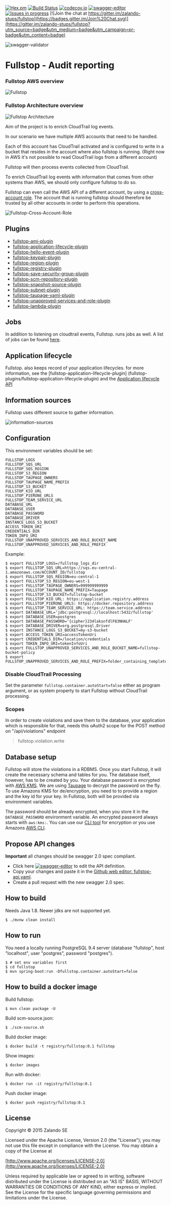 [![Hex.pm](https://img.shields.io/hexpm/l/plug.svg)](http://www.apache.org/licenses/LICENSE-2.0)
[![Build Status](https://travis-ci.org/zalando-stups/fullstop.svg?branch=master)](https://travis-ci.org/zalando-stups/fullstop)
[![codecov.io](https://codecov.io/github/zalando-stups/fullstop/coverage.svg?branch=master)](https://codecov.io/github/zalando-stups/fullstop?branch=master)
[![swagger-editor](https://img.shields.io/badge/swagger-editor-brightgreen.svg)](http://editor.swagger.io/#/?import=https://raw.githubusercontent.com/zalando-stups/fullstop/master/fullstop-api.yaml#/)
[![Issues in progress](https://badge.waffle.io/zalando-stups/fullstop.svg?label=In%20Progress&title=In%20Progress)](http://waffle.io/zalando-stups/fullstop)
[![Join the chat at https://gitter.im/zalando-stups/fullstop](https://badges.gitter.im/Join%20Chat.svg)](https://gitter.im/zalando-stups/fullstop?utm_source=badge&utm_medium=badge&utm_campaign=pr-badge&utm_content=badge)

![swagger-validator](http://online.swagger.io/validator/?url=https://raw.githubusercontent.com/zalando-stups/fullstop/master/fullstop-api.yaml)

# Fullstop - Audit reporting


### Fullstop AWS overview
![Fullstop](images/fullstop.png)
### Fullstop Architecture overview
![Fullstop Architecture](images/fullstop-architecture.png)

Aim of the project is to enrich CloudTrail log events.

In our scenario we have multiple AWS accounts that need to be handled.

Each of this account has CloudTrail activated and is configured to write
in a bucket that resides in the account where also fullstop is running.
(Right now in AWS it's not possible to read CloudTrail logs from a different account)

Fullstop will then process events collected from CloudTrail.

To enrich CloudTrail log events with information that comes
from other systems than AWS, we should only configure fullstop to do so.

Fullstop can even call the AWS API of a different account, by using a [cross-account role](http://docs.aws.amazon.com/IAM/latest/UserGuide/roles-walkthrough-crossacct.html).
The account that is running fullstop should therefore be trusted
by all other accounts in order to perform this operations.

![Fullstop-Cross-Account-Role](images/fullstop-cross-account-role.png)

## Plugins

* [fullstop-ami-plugin](fullstop-plugins/fullstop-ami-plugin)
* [fullstop-application-lifecycle-plugin](fullstop-plugins/fullstop-application-lifecycle-plugin)
* [fullstop-hello-event-plugin](fullstop-plugins/fullstop-hello-event-plugin)
* [fullstop-keypair-plugin](fullstop-plugins/fullstop-keypair-plugin)
* [fullstop-region-plugin](fullstop-plugins/fullstop-region-plugin)
* [fullstop-registry-plugin](fullstop-plugins/fullstop-registry-plugin)
* [fullstop-save-security-group-plugin](fullstop-plugins/fullstop-save-security-group-plugin)
* [fullstop-scm-repository-plugin](fullstop-plugins/fullstop-scm-repository-plugin)
* [fullstop-snapshot-source-plugin](fullstop-plugins/fullstop-snapshot-source-plugin)
* [fullstop-subnet-plugin](fullstop-plugins/fullstop-subnet-plugin)
* [fullstop-taupage-yaml-plugin](fullstop-plugins/fullstop-taupage-yaml-plugin)
* [fullstop-unapproved-services-and-role-plugin](fullstop-plugins/fullstop-unapproved-services-and-role-plugin)
* [fullstop-lambda-plugin](fullstop-plugins/fullstop-lambda-plugin)

## Jobs

In addition to listening on cloudtrail events, Fullstop. runs jobs as well. A list of jobs can be
found [here](fullstop-jobs).

## Application lifecycle

Fullstop. also keeps record of your application lifecycles. for more information, see the
[fullstop-application-lifecycle-plugin] (fullstop-plugins/fullstop-application-lifecycle-plugin) and the
[Application lifecycle API](fullstop-web/fullstop-lifecycle-api)

## Information sources

Fullstop uses different source to gather information.

![information-sources](docs/information_sources.png)

## Configuration

This environment variables should be set:

    FULLSTOP_LOGS
    FULLSTOP_SQS_URL
    FULLSTOP_SQS_REGION
    FULLSTOP_S3_REGION
    FULLSTOP_TAUPAGE_OWNERS
    FULLSTOP_TAUPAGE_NAME_PREFIX
    FULLSTOP_S3_BUCKET
    FULLSTOP_KIO_URL
    FULLSTOP_PIERONE_URLS
    FULLSTOP_TEAM_SERVICE_URL
    DATABASE_URL
    DATABASE_USER
    DATABASE_PASSWORD
    DATABASE_DRIVER
    INSTANCE_LOGS_S3_BUCKET
    ACCESS_TOKEN_URI
    CREDENTIALS_DIR
    TOKEN_INFO_URI
    FULLSTOP_UNAPPROVED_SERVICES_AND_ROLE_BUCKET_NAME
    FULLSTOP_UNAPPROVED_SERVICES_AND_ROLE_PREFIX

Example:

    $ export FULLSTOP_LOGS=/fullstop_logs_dir
    $ export FULLSTOP_SQS_URL=https://sqs.eu-central-1.amazonaws.com/ACCOUNT_ID/fullstop
    $ export FULLSTOP_SQS_REGION=eu-central-1
    $ export FULLSTOP_S3_REGION=eu-west-1
    $ export FULLSTOP_TAUPAGE_OWNERS=999999999999
    $ export FULLSTOP_TAUPAGE_NAME_PREFIX=Taupage
    $ export FULLSTOP_S3_BUCKET=fullstop-bucket
    $ export FULLSTOP_KIO_URL: https://application.registry.address
    $ export FULLSTOP_PIERONE_URLS: https://docker.repository.address
    $ export FULLSTOP_TEAM_SERVICE_URL: https://team.service.address
    $ export DATABASE_URL='jdbc:postgresql://localhost:5432/fullstop'
    $ export DATABASE_USER=postgres
    $ export DATABASE_PASSWORD='{cipher}234laksnfdlF83NHALF'
    $ export DATABASE_DRIVER=org.postgresql.Driver
    $ export INSTANCE_LOGS_S3_BUCKET=my-s3-bucket
    $ export ACCESS_TOKEN_URI=accessTokenUri
    $ export CREDENTIALS_DIR=/location/credentials
    $ export TOKEN_INFO_URI=tokenInfoUri
    $ export FULLSTOP_UNAPPROVED_SERVICES_AND_ROLE_BUCKET_NAME=fullstop-bucket-policy
    $ export FULLSTOP_UNAPPROVED_SERVICES_AND_ROLE_PREFIX=folder_containing_templates_files

### Disable CloudTrail Processing

Set the parameter `fullstop.container.autoStart=false` either as program argument, or as system property to start
Fullstop without CloudTrail processing.

### Scopes
In order to create violations and save them to the database,
your application which is responsible for that, needs this oAuth2 scope
for the POST method on "/api/violations" endpoint
> fullstop.violation.write

## Database setup

Fullstop will store the violations in a RDBMS. Once you start Fullstop, it will create the necessary schema and tables
for you. The database itself, however, has to be created by you.
Your database password is encrypted with [AWS KMS](https://docs.aws.amazon.com/kms/latest/developerguide/overview.html).
We are using [Taupage](http://docs.stups.io/en/latest/components/taupage.html#environment) to decrypt the password on the fly.
To use Amazons KMS for de/encryption, you need to to provide a region and the key id for your key. In Fullstop, both
will be provided via environment variables.

The password should be already encrypted, when you store it in the ```DATABASE_PASSWORD``` environment variable. An
encrypted password always starts with ```aws:kms:```. You can use our [CLI tool](https://github.com/zalando/spring-cloud-config-aws-kms/tree/master/encryption-cli)
for encryption or you use Amazons [AWS CLI](http://docs.aws.amazon.com/cli/latest/reference/kms/encrypt.html#examples).

## Propose API changes

**Important** all changes should be swagger 2.0 spec compliant.

* Click here [![swagger-editor](https://img.shields.io/badge/swagger-editor-brightgreen.svg)](http://editor.swagger.io/#/?import=https://raw.githubusercontent.com/zalando-stups/fullstop/master/fullstop-api.yaml#/) to edit the API definition.
* Copy your changes and paste it in the [Github web editor: fullstop-api.yaml](https://github.com/zalando-stups/fullstop/edit/master/fullstop-api.yaml).
* Create a pull request with the new swagger 2.0 spec.

## How to build

Needs Java 1.8. Newer jdks are not supported yet.

    $ ./mvnw clean install

## How to run

You need a locally running PostgreSQL 9.4 server (database "fullstop", host "localhost", user "postgres", password "postgres").

    $ # set env variables first
    $ cd fullstop
    $ mvn spring-boot:run -Dfullstop.container.autoStart=false

## How to build a docker image

Build fullstop:

    $ mvn clean package -U

Build scm-source.json:

    $ ./scm-source.sh

Build docker image:

    $ docker build -t registry/fullstop:0.1 fullstop

Show images:

    $ docker images

Run with docker:

    $ docker run -it registry/fullstop:0.1

Push docker image:

    $ docker push registry/fullstop:0.1

## License

Copyright © 2015 Zalando SE

Licensed under the Apache License, Version 2.0 (the "License");
you may not use this file except in compliance with the License.
You may obtain a copy of the License at

   [http://www.apache.org/licenses/LICENSE-2.0](http://www.apache.org/licenses/LICENSE-2.0)

Unless required by applicable law or agreed to in writing, software
distributed under the License is distributed on an "AS IS" BASIS,
WITHOUT WARRANTIES OR CONDITIONS OF ANY KIND, either express or implied.
See the License for the specific language governing permissions and
limitations under the License.
